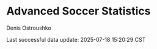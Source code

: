 # Advanced Soccer Statistics
Denis Ostroushko

<!-- gfm -->

Last successful data update: 2025-07-18 15:20:29 CST
